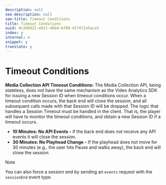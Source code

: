 ```yaml
---
description: null
seo-description: null
seo-title: Timeout Conditions
title: Timeout Conditions
uuid: 0c260d21-e011-46bd-bf80-417472a5aca2
index: y
internal: n
snippet: y
translate: y
---
```


# Timeout Conditions

<a id="section_kmt_qcy_lcb"></a>

**Media Collection API Timeout Conditions:** The Media Collection API, being stateless, does not have the same mechanism as the Video Analytics SDK for issuing a new Session ID when timeout conditions occur. When a timeout condition occurs, the back end will close the session, and all subsequent calls made with that Session ID will be dropped. The logic that handles a Session Timeout must be handled in the client. That is, the player will have to monitor the timeout conditions, and obtain a new Session ID if a timeout occurs.

* **10 Minutes: No API Events -** If the back end does not receive any API events it will close the session.
* **30 Minutes: No Playhead Change -** If the playhead does not move for 30 minutes (e.g., the user hits Pause and walks away), the back end will close the session.

>[!NOTE]
>
>You can also force a session end by sending an `events` request with the `sessionEnd` event type.


